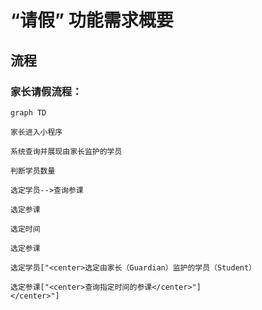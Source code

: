 # “请假” 功能需求概要

## 流程

### 家长请假流程：

```mermaid
graph TD

家长进入小程序

系统查询并展现由家长监护的学员

判断学员数量

选定学员-->查询参课

选定参课

选定时间

选定参课

选定学员["<center>选定由家长（Guardian）监护的学员（Student）

选定参课["<center>查询指定时间的参课</center>"]
</center>"]

```
<!--stackedit_data:
eyJoaXN0b3J5IjpbMTI4MzYwNjA4NiwxOTY5NTc4NDYxLC0yMT
A5NDczNjMyLDY1Mzg3NjYxLDIzNjg0MzQzLDIxMDM5MjMzMjIs
ODMyNTU4NDk0LC0xMzAwMjA5OTU0LDczMDk5ODExNl19
-->